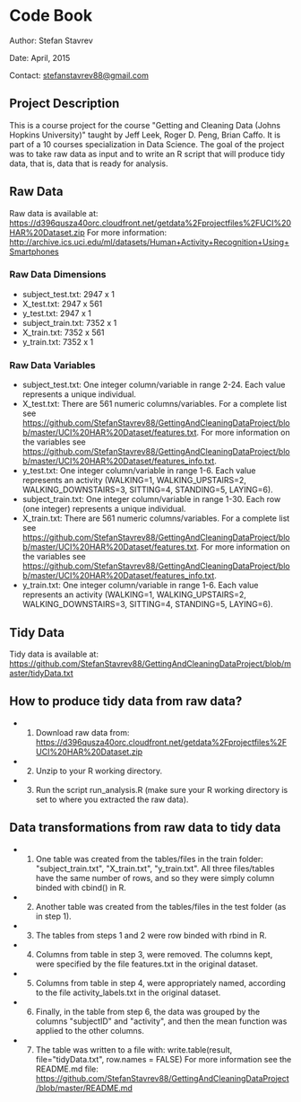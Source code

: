 # Code Book
Author: Stefan Stavrev

Date: April, 2015

Contact: stefanstavrev88@gmail.com

## Project Description
This is a course project for the course "Getting and Cleaning Data (Johns Hopkins University)" taught by Jeff Leek, Roger D. Peng, Brian Caffo. It is part of a 10 courses specialization in Data Science. The goal of the project was to take raw data as input and to write an R script that will produce tidy data, that is, data that is ready for analysis.                                                           

## Raw Data
Raw data is available at: https://d396qusza40orc.cloudfront.net/getdata%2Fprojectfiles%2FUCI%20HAR%20Dataset.zip For more information: http://archive.ics.uci.edu/ml/datasets/Human+Activity+Recognition+Using+Smartphones

### Raw Data Dimensions
* subject_test.txt:    2947 x 1
* X_test.txt:          2947 x 561
* y_test.txt:          2947 x 1
* subject_train.txt:   7352 x 1
* X_train.txt:         7352 x 561
* y_train.txt:         7352 x 1

### Raw Data Variables
* subject_test.txt:    One integer column/variable in range 2-24. Each value represents a unique individual.
* X_test.txt:          There are 561 numeric columns/variables. For a complete list see https://github.com/StefanStavrev88/GettingAndCleaningDataProject/blob/master/UCI%20HAR%20Dataset/features.txt. For more information on the variables see https://github.com/StefanStavrev88/GettingAndCleaningDataProject/blob/master/UCI%20HAR%20Dataset/features_info.txt.
* y_test.txt:          One integer column/variable in range 1-6. Each value represents an activity (WALKING=1, WALKING_UPSTAIRS=2, WALKING_DOWNSTAIRS=3, SITTING=4, STANDING=5, LAYING=6).
* subject_train.txt:   One integer column/variable in range 1-30. Each row (one integer) represents a unique individual.
* X_train.txt:         There are 561 numeric columns/variables. For a complete list see https://github.com/StefanStavrev88/GettingAndCleaningDataProject/blob/master/UCI%20HAR%20Dataset/features.txt. For more information on the variables see https://github.com/StefanStavrev88/GettingAndCleaningDataProject/blob/master/UCI%20HAR%20Dataset/features_info.txt.
* y_train.txt:         One integer column/variable in range 1-6. Each value represents an activity (WALKING=1, WALKING_UPSTAIRS=2, WALKING_DOWNSTAIRS=3, SITTING=4, STANDING=5, LAYING=6).

## Tidy Data
Tidy data is available at: https://github.com/StefanStavrev88/GettingAndCleaningDataProject/blob/master/tidyData.txt

## How to produce tidy data from raw data?

* 1. Download raw data from: https://d396qusza40orc.cloudfront.net/getdata%2Fprojectfiles%2FUCI%20HAR%20Dataset.zip
* 2. Unzip to your R working directory.
* 3. Run the script run_analysis.R (make sure your R working directory is set to where you extracted the raw data).

## Data transformations from raw data to tidy data
* 1. One table was created from the tables/files in the train folder: "subject_train.txt", "X_train.txt", "y_train.txt". All three files/tables have the same number of rows, and so they were simply column binded with cbind() in R.
* 2. Another table was created from the tables/files in the test folder (as in step 1).
* 3. The tables from steps 1 and 2 were row binded with rbind in R.
* 4. Columns from table in step 3, were removed. The columns kept, were specified by the file features.txt in the original dataset.
* 5. Columns from table in step 4, were appropriately named, according to the file activity_labels.txt in the original dataset.
* 6. Finally, in the table from step 6, the data was grouped by the columns "subjectID" and "activity", and then the mean function was applied to the other columns.
* 7. The table was written to a file with: write.table(result, file="tidyData.txt", row.names = FALSE)
For more information see the README.md file: https://github.com/StefanStavrev88/GettingAndCleaningDataProject/blob/master/README.md

